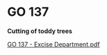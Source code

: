 # GO 137

**Cutting of toddy trees**

[GO 137 - Excise Department.pdf](../files/200f00ef-cb47-47c8-8665-784ce22218b0.pdf)